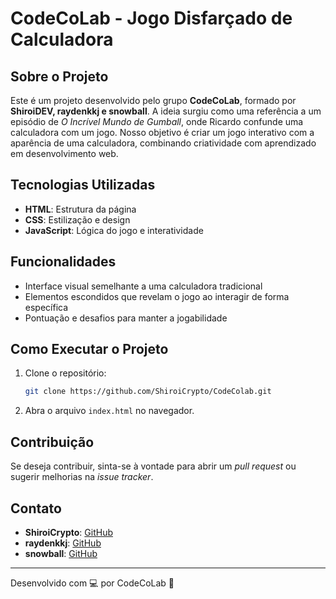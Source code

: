 # CodeCoLab - Jogo Disfarçado de Calculadora

## Sobre o Projeto
Este é um projeto desenvolvido pelo grupo **CodeCoLab**, formado por **ShiroiDEV, raydenkkj e snowball**. A ideia surgiu como uma referência a um episódio de *O Incrível Mundo de Gumball*, onde Ricardo confunde uma calculadora com um jogo. Nosso objetivo é criar um jogo interativo com a aparência de uma calculadora, combinando criatividade com aprendizado em desenvolvimento web.

## Tecnologias Utilizadas
- **HTML**: Estrutura da página
- **CSS**: Estilização e design
- **JavaScript**: Lógica do jogo e interatividade

## Funcionalidades
- Interface visual semelhante a uma calculadora tradicional
- Elementos escondidos que revelam o jogo ao interagir de forma específica
- Pontuação e desafios para manter a jogabilidade

## Como Executar o Projeto
1. Clone o repositório:
   ```bash
   git clone https://github.com/ShiroiCrypto/CodeColab.git
   ```
2. Abra o arquivo `index.html` no navegador.

## Contribuição
Se deseja contribuir, sinta-se à vontade para abrir um *pull request* ou sugerir melhorias na *issue tracker*.

## Contato
- **ShiroiCrypto**: [GitHub](https://github.com/ShiroiCrypto)
- **raydenkkj**: [GitHub](https://github.com/raydenkkj)
- **snowball**: [GitHub](https://github.com/snowball)

---
Desenvolvido com 💻 por CodeCoLab 🚀


